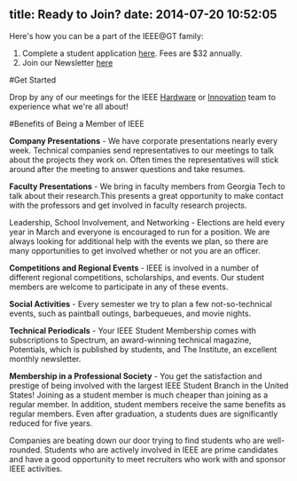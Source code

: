 title: Ready to Join?
date: 2014-07-20 10:52:05
---

Here's how you can be a part of the IEEE@GT family:

1. Complete a student application [here](http://www.ieee.org/go/join_student). Fees are $32 annually.
2. Join our Newsletter [here](http://gt-ieee.us5.list-manage.com/subscribe?u=a42ec30139b77172f44401aa5&id=a4ddfb6da0)

#Get Started

Drop by any of our meetings for the IEEE [Hardware](../hardware) or [Innovation](../innovation) team to experience what we're all about!

  <!-- <form class="form-horizontal" role="form">
  <div class="row">
    <div class="col-xs-6 form-group">
      <label for="MERGE0" class="control-label">Email</label>
      <input type="email" class="form-control" id="MERGE0" placeholder="Email"/>
    </div>
  </div>
  <div class="row">
    <div class="col-xs-6 form-group">
      <label for="MERGE1" class="control-label">Email</label>
      <input type="text" class="form-control" id="MERGE1" placeholder="Email"/>
    </div>
  </div>

  <input type="text" placeholder="First Name"/>
  <input type="text" placeholder="Last Name"/>
  </form> -->

#Benefits of Being a Member of IEEE

__Company Presentations__ - We have corporate presentations nearly every week. Technical companies send representatives to our meetings to talk about the projects they work on. Often times the representatives will stick around after the meeting to answer questions and take resumes.

__Faculty Presentations__ - We bring in faculty members from Georgia Tech to talk about their research.This presents a great opportunity to make contact with the professors and get involved in faculty research projects.

Leadership, School Involvement, and Networking - Elections are held every year in March and everyone is encouraged to run for a position. We are always looking for additional help with the events we plan, so there are many opportunities to get involved whether or not you are an officer.

__Competitions and Regional Events__ - IEEE is involved in a number of different regional competitions, scholarships, and events. Our student members are welcome to participate in any of these events.

__Social Activities__ - Every semester we try to plan a few not-so-technical events, such as paintball outings, barbequeues, and movie nights.

__Technical Periodicals__ - Your IEEE Student Membership comes with subscriptions to Spectrum, an award-winning technical magazine, Potentials, which is published by students, and The Institute, an excellent monthly newsletter.

__Membership in a Professional Society__ - You get the satisfaction and prestige of being involved with the largest IEEE Student Branch in the United States!
Joining as a student member is much cheaper than joining as a regular member. In addition, student members receive the same benefits as regular members. Even after graduation, a students dues are significantly reduced for five years.

Companies are beating down our door trying to find students who are well-rounded. Students who are actively involved in IEEE are prime candidates and have a good opportunity to meet recruiters who work with and sponsor IEEE activities.
